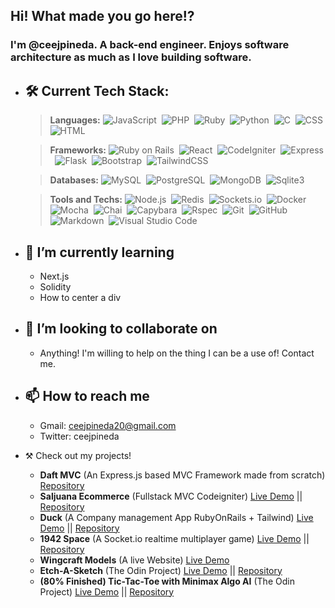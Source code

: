 ## Hi! What made you go here!?

### I'm @ceejpineda. A back-end engineer. Enjoys software architecture as much as I love building software.

- 🛠 Current Tech Stack:
  --- 
  >**Languages:**
    ![JavaScript](https://img.shields.io/badge/-JavaScript-05122A?style=flat&logo=javascript)&nbsp;
    ![PHP](https://img.shields.io/badge/-PHP-05122A?style=flat&logo=php&logoColor=777BB4)&nbsp;
    ![Ruby](https://img.shields.io/badge/-Ruby-05122A?style=flat&logo=ruby&logoColor=FF0000)&nbsp;
    ![Python](https://img.shields.io/badge/-Python-05122A?style=flat&logo=python)&nbsp;
    ![C](https://img.shields.io/badge/-C-05122A?style=flat&logo=C&logoColor=A8B9CC)&nbsp;
    ![CSS](https://img.shields.io/badge/-CSS-05122A?style=flat&logo=CSS3&logoColor=1572B6)&nbsp;
    ![HTML](https://img.shields.io/badge/-HTML-05122A?style=flat&logo=HTML5)&nbsp;
   
  >**Frameworks:**
    ![Ruby on Rails](https://img.shields.io/badge/-Ruby%20On%20Rails-05122A?style=flat&logo=ruby-on-rails&logoColor=FF0000)&nbsp;
    ![React](https://img.shields.io/badge/-React-05122A?style=flat&logo=react)&nbsp;
    ![CodeIgniter](https://img.shields.io/badge/-CodeIgniter-05122A?style=flat&logo=codeigniter&logoColor=EF4223)&nbsp;
    ![Express](https://img.shields.io/badge/-Express-05122A?style=flat&logo=express)&nbsp;
    ![Flask](https://img.shields.io/badge/-Flask-05122A?style=flat&logo=flask)&nbsp;
    ![Bootstrap](https://img.shields.io/badge/-Bootstrap-05122A?style=flat&logo=bootstrap&logoColor=563D7C)&nbsp;
    ![TailwindCSS](https://img.shields.io/badge/-TailwindCss-05122A?style=flat&logo=tailwindcss&logoColor=3490dc)&nbsp;
    
  >**Databases:**
    ![MySQL](https://img.shields.io/badge/-MySQL-05122A?style=flat&logo=mysql&logoColor=4479A1)&nbsp;
    ![PostgreSQL](https://img.shields.io/badge/-PostgreSQL-05122A?style=flat&logo=postgresql&logoColor=4169E1)&nbsp;
    ![MongoDB](https://img.shields.io/badge/-MongoDB-05122A?style=flat&logo=mongodb&logoColor=47A248)&nbsp;
    ![Sqlite3](https://img.shields.io/badge/-Sqlite3-05122A?style=flat&logo=sqlite&logoColor=003B57)&nbsp;
    
  >**Tools and Techs:**
    ![Node.js](https://img.shields.io/badge/-Node.js-05122A?style=flat&logo=node.js)&nbsp;
    ![Redis](https://img.shields.io/badge/-Redis-05122A?style=flat&logo=redis&logoColor=DC382D)&nbsp;
    ![Sockets.io](https://img.shields.io/badge/-Socket.io-05122A?style=flat&logo=socket.io&logoColor=010101)&nbsp;
    ![Docker](https://img.shields.io/badge/-Docker-05122A?style=flat&logo=docker&logoColor=2496ED)&nbsp;
    ![Mocha](https://img.shields.io/badge/-Mocha-05122A?style=flat&logo=mocha&logoColor=8D6748)&nbsp;
    ![Chai](https://img.shields.io/badge/-Chai-05122A?style=flat&logo=chai&logoColor=A30701)&nbsp;
    ![Capybara](https://img.shields.io/badge/-Capybara-05122A?style=flat&logo=docker&logoColor=2496ED)&nbsp;
    ![Rspec](https://img.shields.io/badge/-Rspec-05122A?style=flat&logo=docker&logoColor=2496ED)&nbsp;
    ![Git](https://img.shields.io/badge/-Git-05122A?style=flat&logo=git)&nbsp;
    ![GitHub](https://img.shields.io/badge/-GitHub-05122A?style=flat&logo=github)&nbsp;
    ![Markdown](https://img.shields.io/badge/-Markdown-05122A?style=flat&logo=markdown)&nbsp;
    ![Visual Studio Code](https://img.shields.io/badge/-Visual%20Studio%20Code-05122A?style=flat&logo=visual-studio-code&logoColor=007ACC)&nbsp;


- 🌱 I’m currently learning
  - 
  - Next.js
  - Solidity
  - How to center a div
 
- 💞️ I’m looking to collaborate on
  -
  - Anything! I'm willing to help on the thing I can be a use of! Contact me. 


- 📫 How to reach me
  - 
  - Gmail: ceejpineda20@gmail.com
  - Twitter: ceejpineda

- ⚒️ Check out my projects!
  - **Daft MVC** (An Express.js based MVC Framework made from scratch) [Repository](https://github.com/ceejpineda/Daft-MVC)
  - **Saljuana Ecommerce** (Fullstack MVC Codeigniter) [Live Demo](https://www.youtube.com/watch?v=B_ocxSPGXdk) || [Repository](https://github.com/ceejpineda/Saljuana-ECommerce)
  - **Duck** (A Company management App RubyOnRails + Tailwind) [Live Demo](https://youtu.be/wEby6ISwd3I) || [Repository](https://github.com/ceejpineda/duck-v3)
  - **1942 Space** (A Socket.io realtime multiplayer game) [Live Demo](https://www.youtube.com/watch?v=KsYXfoGv4QY) || [Repository](https://github.com/ceejpineda/V88-1942)
  - **Wingcraft Models** (A live Website) [Live Demo](https://www.wingcraftmodels.com)
  - **Etch-A-Sketch** (The Odin Project) [Live Demo](https://ceejpineda.github.io/Etch-A-Sketch/) || [Repository](https://github.com/ceejpineda/Etch-A-Sketch)
  - **(80% Finished) Tic-Tac-Toe with Minimax Algo AI** (The Odin Project) [Live Demo](https://ceejpineda.github.io/Tic-Tac-Toe-AI/) || [Repository](https://github.com/ceejpineda/Tic-Tac-Toe-AI)


<!---
ceejpineda/ceejpineda is a ✨ special ✨ repository because its `README.md` (this file) appears on your GitHub profile.
You can click the Preview link to take a look at your changes.
--->

